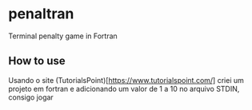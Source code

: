 # penaltran
Terminal penalty game in Fortran

## How to use
Usando o site (TutorialsPoint)[https://www.tutorialspoint.com/] criei um projeto em fortran e adicionando um valor de 1 a 10 no arquivo STDIN, consigo jogar
